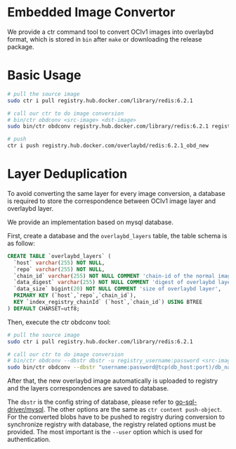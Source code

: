 # Embedded Image Convertor

We provide a ctr command tool to convert OCIv1 images into overlaybd format, which is stored in `bin` after `make` or downloading the release package.

# Basic Usage

```bash
# pull the source image
sudo ctr i pull registry.hub.docker.com/library/redis:6.2.1

# call our ctr to do image conversion
# bin/ctr obdconv <src-image> <dst-image>
sudo bin/ctr obdconv registry.hub.docker.com/library/redis:6.2.1 registry.hub.docker.com/overlaybd/redis:6.2.1_obd_new

# push
ctr i push registry.hub.docker.com/overlaybd/redis:6.2.1_obd_new
```

# Layer Deduplication

To avoid converting the same layer for every image conversion, a database is required to store the correspondence between OCIv1 image layer and overlaybd layer.

We provide an implementation based on mysql database.

First, create a database and the `overlaybd_layers` table, the table schema is as follow:

```sql
CREATE TABLE `overlaybd_layers` (
  `host` varchar(255) NOT NULL,
  `repo` varchar(255) NOT NULL,
  `chain_id` varchar(255) NOT NULL COMMENT 'chain-id of the normal image layer',
  `data_digest` varchar(255) NOT NULL COMMENT 'digest of overlaybd layer',
  `data_size` bigint(20) NOT NULL COMMENT 'size of overlaybd layer',
  PRIMARY KEY (`host`,`repo`,`chain_id`),
  KEY `index_registry_chainId` (`host`,`chain_id`) USING BTREE
) DEFAULT CHARSET=utf8;
```

Then, execute the ctr obdconv tool:

```bash
# pull the source image
sudo ctr i pull registry.hub.docker.com/library/redis:6.2.1

# call our ctr to do image conversion
# bin/ctr obdconv --dbstr dbstr -u registry_username:password <src-image> <dst-image>
sudo bin/ctr obdconv --dbstr "username:password@tcp(db_host:port)/db_name" registry.hub.docker.com/library/redis:6.2.1 registry.hub.docker.com/overlaybd/redis:6.2.1_obd_new
```

After that, the new overlaybd image automatically is uploaded to registry and the layers correspondences are saved to database.

The `dbstr` is the config string of database, please refer to [go-sql-driver/mysql](https://github.com/go-sql-driver/mysql).
The other options are the same as `ctr content push-object`. For the converted blobs have to be pushed to registry during conversion to synchronize registry with database, the registry related options must be provided. The most important is the `--user` option which is used for authentication.
